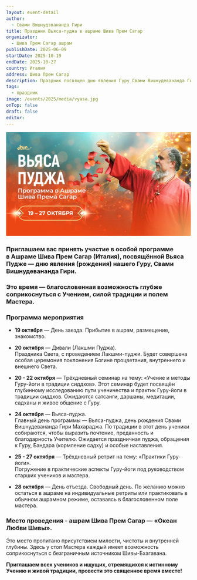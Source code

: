 ```yaml
---
layout: event-detail
author:
  - Свами Вишнудэвананда Гири
title: Праздник Вьяса-пуджа в ашраме Шива Прем Сагар
organizator:
  - Шива Прем Сагар ашрам
publishDate: 2025-06-09
startDate: 2025-10-19
endDate: 2025-10-27
country: Италия
address: Шива Прем Сагар
description: Праздник посвящен дню явления Гуру Свами Вишнудевананда Гири. Это время — благословенная возможность глубже соприкоснуться с Учением, силой традиции и полем Мастера.
tags:
  - праздник
image: /events/2025/media/vyasa.jpg
onTop: false
draft: false
editor:
---
```

![гуру](/events/2025/media/vyasa.jpg)


### Приглашаем вас принять участие в особой программе в Ашраме Шива Прем Сагар (Италия), посвящённой Вьяса Пудже — дню явления (рождения) нашего Гуру, Свами Вишнудевананда Гири.

### Это время — благословенная возможность глубже соприкоснуться с Учением, силой традиции и полем Мастера.


### Программа мероприятия

- **19 октября** — День заезда. Прибытие в ашрам, размещение, знакомство.

- **20 октября** — Дивали (Лакшми Пуджа).  
Праздника Света, с проведением Лакшми-пуджи. Будет совершена особая церемония поклонения Богине процветания, внутреннего и внешнего Света.

- **20 - 22 октября** — Трёхдневный семинар на тему: «Учение и методы Гуру-йоги в традиции сиддхов».  Этот семинар будет посвящён глубинному исследованию пути ученичества и практик Гуру-йоги в традиции сиддхов. Ожидаются сатсанги, даршаны, медитации, садханы и живое общение с Гуру.

- **24 октября** — Вьяса-пуджа.  
Главный день программы — Вьяса-пуджа, день рождения Свами Вишнудевананда Гири Махараджа.  По традиции в этот день ученики собираются, чтобы выразить почтение, преданность и благодарность Учителю. Ожидается праздничная пуджа, обращения к Гуру, Бандара (кормление садху) и особые наставления.

- **25 - 27 октября** — Трёхдневный ретрит на тему: «Практики Гуру-йоги».  
Погружение в практические аспекты Гуру-йоги под руководством старших учеников и мастера.

- **28 октября** — День отъезда. Свободный день. По желанию можно остаться в ашраме на индивидуальные ретриты или практиковать в обычном ашрамном режиме, оставаясь в благословенном поле мастера.

### Место проведения - ашрам Шива Прем Сагар — «Океан Любви Шивы».  
Это место пропитано присутствием милости, чистоты и внутренней глубины. Здесь у стоп Мастера каждый имеет возможность соприкоснуться с безграничным источником Шивы-Бхагавана.

**Приглашаем всех учеников и ищущих, стремящихся к истинному Учению и живой традиции, провести это священное время вместе!**